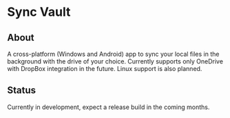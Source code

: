 # Sync Vault

## About

A cross-platform (Windows and Android) app to sync your local files in the background with the drive of your choice.
Currently supports only OneDrive with DropBox integration in the future.
Linux support is also planned.

## Status

Currently in development, expect a release build in the coming months.
